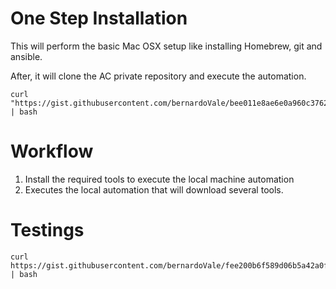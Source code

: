 One Step Installation
=====================
This will perform the basic Mac OSX setup like installing Homebrew, git and ansible.

After, it will clone the AC private repository and execute the automation.


````
curl "https://gist.githubusercontent.com/bernardoVale/bee011e8ae6e0a960c3762c8e7feee1d/raw/be9bd7d16928fe73016bf6f6ef182a52255389cb/install.bash" | bash
````

Workflow
==========

1. Install the required tools to execute the local machine automation
2. Executes the local automation that will download several tools.


Testings
======
```
curl https://gist.githubusercontent.com/bernardoVale/fee200b6f589d06b5a42a0f757ff215e/raw/9b7b882029a7f0a5207394609dbc5c29aee085db/install_test.bash | bash
```